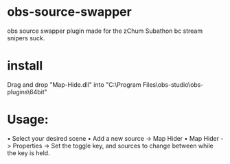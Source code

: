 # obs-source-swapper
obs source swapper plugin made for the zChum Subathon bc stream snipers suck.
# install
Drag and drop "Map-Hide.dll" into "C:\Program Files\obs-studio\obs-plugins\64bit"

# Usage:
• Select your desired scene
• Add a new source -> Map Hider
• Map Hider -> Properties -> Set the toggle key, and sources to change between while the key is held.
